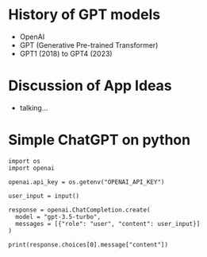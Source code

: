 # History of GPT models
* OpenAI
* GPT (Generative Pre-trained Transformer)
* GPT1 (2018) to GPT4 (2023)

# Discussion of App Ideas
* talking...

# Simple ChatGPT on python
```
import os
import openai

openai.api_key = os.getenv("OPENAI_API_KEY")

user_input = input()

response = openai.ChatCompletion.create(
  model = "gpt-3.5-turbo",
  messages = [{"role": "user", "content": user_input}]
)

print(response.choices[0].message["content"])
```
